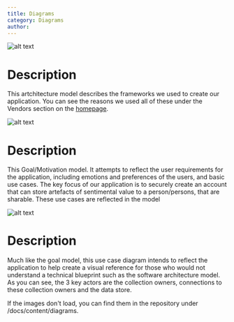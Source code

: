 ```yaml
---
title: Diagrams
category: Diagrams
author: 
---
```


![alt text](/Architecture.png "Software Architecture Diagram")

# Description
This artchitecture model describes the frameworks we used to create our application. You can see the reasons we used all of these under the Vendors section on the [homepage](https://kanetesta.github.io/IT-Project/index.html).

![alt text](/GoalModel.jpg "Goal Model")

# Description
This Goal/Motivation model. It attempts to reflect the user requirements for the application, including emotions and preferences of the users, and basic use cases. The key focus of our application is to securely create an account that can store artefacts of sentimental value to a person/persons, that are sharable. These use cases are reflected in the model

![alt text](/UseCaseDiagram.jpg "Use Case Diagram")

# Description
Much like the goal model, this use case diagram intends to reflect the application to help create a visual reference for those who would not understand a technical blueprint such as the software architecture model. As you can see, the 3 key actors are the collection owners, connections to these collection owners and the data store. 



If the images don't load, you can find them in the repository under /docs/content/diagrams.
